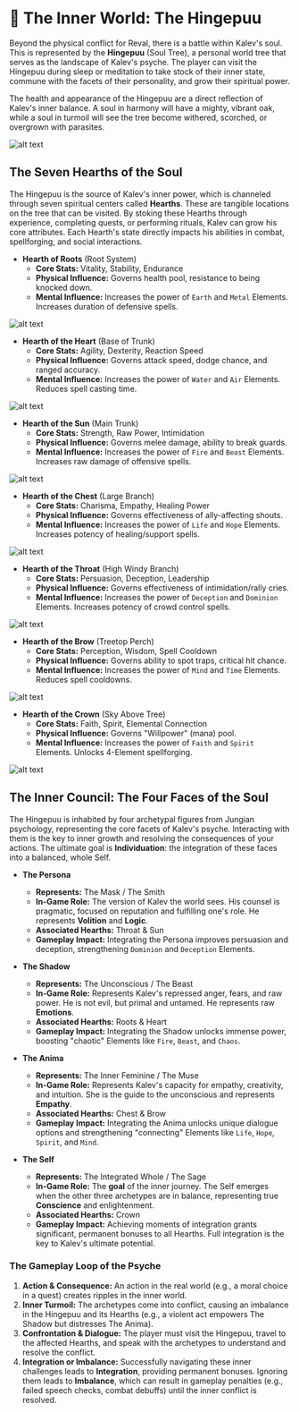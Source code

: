 # 🌳 The Inner World: The Hingepuu

Beyond the physical conflict for Reval, there is a battle within Kalev's soul. This is represented by the **Hingepuu** (Soul Tree), a personal world tree that serves as the landscape of Kalev's psyche. The player can visit the Hingepuu during sleep or meditation to take stock of their inner state, commune with the facets of their personality, and grow their spiritual power.

The health and appearance of the Hingepuu are a direct reflection of Kalev's inner balance. A soul in harmony will have a mighty, vibrant oak, while a soul in turmoil will see the tree become withered, scorched, or overgrown with parasites.

![alt text](image-4.png)


## The Seven Hearths of the Soul

The Hingepuu is the source of Kalev's inner power, which is channeled through seven spiritual centers called **Hearths**. These are tangible locations on the tree that can be visited. By stoking these Hearths through experience, completing quests, or performing rituals, Kalev can grow his core attributes. Each Hearth's state directly impacts his abilities in combat, spellforging, and social interactions.

*   **Hearth of Roots** (Root System)
    *   **Core Stats:** Vitality, Stability, Endurance
    *   **Physical Influence:** Governs health pool, resistance to being knocked down.
    *   **Mental Influence:** Increases the power of `Earth` and `Metal` Elements. Increases duration of defensive spells.

![alt text](image-8.png)

*   **Hearth of the Heart** (Base of Trunk)
    *   **Core Stats:** Agility, Dexterity, Reaction Speed
    *   **Physical Influence:** Governs attack speed, dodge chance, and ranged accuracy.
    *   **Mental Influence:** Increases the power of `Water` and `Air` Elements. Reduces spell casting time.

![alt text](image-1.png)


*   **Hearth of the Sun** (Main Trunk)
    *   **Core Stats:** Strength, Raw Power, Intimidation
    *   **Physical Influence:** Governs melee damage, ability to break guards.
    *   **Mental Influence:** Increases the power of `Fire` and `Beast` Elements. Increases raw damage of offensive spells.

![alt text](image-2.png)


*   **Hearth of the Chest** (Large Branch)
    *   **Core Stats:** Charisma, Empathy, Healing Power
    *   **Physical Influence:** Governs effectiveness of ally-affecting shouts.
    *   **Mental Influence:** Increases the power of `Life` and `Hope` Elements. Increases potency of healing/support spells.

![alt text](image-3.png)


*   **Hearth of the Throat** (High Windy Branch)
    *   **Core Stats:** Persuasion, Deception, Leadership
    *   **Physical Influence:** Governs effectiveness of intimidation/rally cries.
    *   **Mental Influence:** Increases the power of `Deception` and `Dominion` Elements. Increases potency of crowd control spells.

![alt text](image-5.png)

*   **Hearth of the Brow** (Treetop Perch)
    *   **Core Stats:** Perception, Wisdom, Spell Cooldown
    *   **Physical Influence:** Governs ability to spot traps, critical hit chance.
    *   **Mental Influence:** Increases the power of `Mind` and `Time` Elements. Reduces spell cooldowns.

![alt text](image-6.png)


*   **Hearth of the Crown** (Sky Above Tree)
    *   **Core Stats:** Faith, Spirit, Elemental Connection
    *   **Physical Influence:** Governs "Willpower" (mana) pool.
    *   **Mental Influence:** Increases the power of `Faith` and `Spirit` Elements. Unlocks 4-Element spellforging.

![alt text](image-7.png)



## The Inner Council: The Four Faces of the Soul

The Hingepuu is inhabited by four archetypal figures from Jungian psychology, representing the core facets of Kalev's psyche. Interacting with them is the key to inner growth and resolving the consequences of your actions. The ultimate goal is **Individuation**: the integration of these faces into a balanced, whole Self.

*   **The Persona**
    *   **Represents:** The Mask / The Smith
    *   **In-Game Role:** The version of Kalev the world sees. His counsel is pragmatic, focused on reputation and fulfilling one's role. He represents **Volition** and **Logic**.
    *   **Associated Hearths:** Throat & Sun
    *   **Gameplay Impact:** Integrating the Persona improves persuasion and deception, strengthening `Dominion` and `Deception` Elements.

*   **The Shadow**
    *   **Represents:** The Unconscious / The Beast
    *   **In-Game Role:** Represents Kalev's repressed anger, fears, and raw power. He is not evil, but primal and untamed. He represents raw **Emotions**.
    *   **Associated Hearths:** Roots & Heart
    *   **Gameplay Impact:** Integrating the Shadow unlocks immense power, boosting "chaotic" Elements like `Fire`, `Beast`, and `Chaos`.

*   **The Anima**
    *   **Represents:** The Inner Feminine / The Muse
    *   **In-Game Role:** Represents Kalev's capacity for empathy, creativity, and intuition. She is the guide to the unconscious and represents **Empathy**.
    *   **Associated Hearths:** Chest & Brow
    *   **Gameplay Impact:** Integrating the Anima unlocks unique dialogue options and strengthening "connecting" Elements like `Life`, `Hope`, `Spirit`, and `Mind`.

*   **The Self**
    *   **Represents:** The Integrated Whole / The Sage
    *   **In-Game Role:** The **goal** of the inner journey. The Self emerges when the other three archetypes are in balance, representing true **Conscience** and enlightenment.
    *   **Associated Hearths:** Crown
    *   **Gameplay Impact:** Achieving moments of integration grants significant, permanent bonuses to all Hearths. Full integration is the key to Kalev's ultimate potential.

### The Gameplay Loop of the Psyche

1.  **Action & Consequence:** An action in the real world (e.g., a moral choice in a quest) creates ripples in the inner world.
2.  **Inner Turmoil:** The archetypes come into conflict, causing an imbalance in the Hingepuu and its Hearths (e.g., a violent act empowers The Shadow but distresses The Anima).
3.  **Confrontation & Dialogue:** The player must visit the Hingepuu, travel to the affected Hearths, and speak with the archetypes to understand and resolve the conflict.
4.  **Integration or Imbalance:** Successfully navigating these inner challenges leads to **Integration**, providing permanent bonuses. Ignoring them leads to **Imbalance**, which can result in gameplay penalties (e.g., failed speech checks, combat debuffs) until the inner conflict is resolved.
